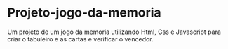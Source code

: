 # Projeto-jogo-da-memoria
Um projeto de um jogo da memoria utilizando Html, Css e Javascript para criar o tabuleiro e as cartas e verificar o vencedor.
